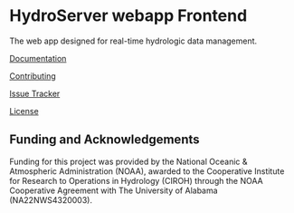 # HydroServer webapp Frontend

The web app designed for real-time hydrologic data management.

[Documentation](https://hydroserver2.github.io/hydroserver/)

[Contributing](https://github.com/hydroserver2/hydroserver/blob/main/CONTRIBUTING.md)

[Issue Tracker](https://github.com/hydroserver2/hydroserver/issues)

[License](LICENSE)

## Funding and Acknowledgements

Funding for this project was provided by the National Oceanic & Atmospheric Administration (NOAA), awarded to the Cooperative Institute for Research to Operations in Hydrology (CIROH) through the NOAA Cooperative Agreement with The University of Alabama (NA22NWS4320003).
